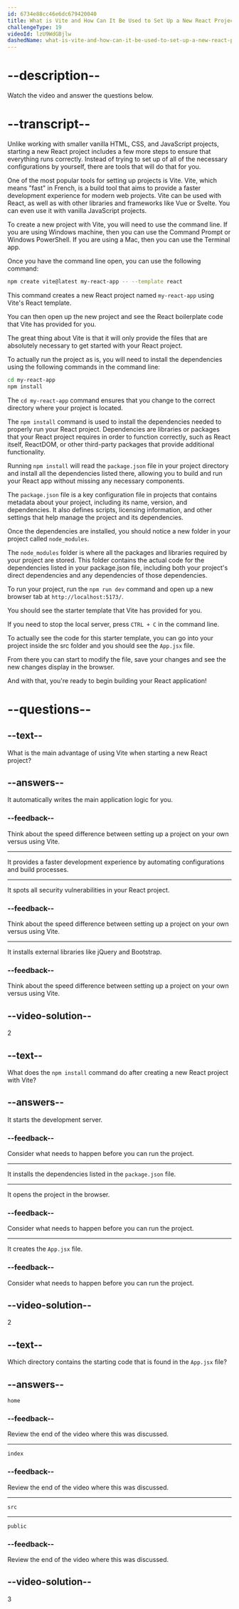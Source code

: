 ```yaml
---
id: 6734e88cc46e6dc679420040
title: What is Vite and How Can It Be Used to Set Up a New React Project?
challengeType: 19
videoId: lzU9WdGBjlw
dashedName: what-is-vite-and-how-can-it-be-used-to-set-up-a-new-react-project
---
```


# --description--

Watch the video and answer the questions below.

# --transcript--

Unlike working with smaller vanilla HTML, CSS, and JavaScript projects, starting a new React project includes a few more steps to ensure that everything runs correctly. Instead of trying to set up of all of the necessary configurations by yourself, there are tools that will do that for you.  

One of the most popular tools for setting up projects is Vite. Vite, which means "fast" in French, is a build tool that aims to provide a faster development experience for modern web projects. Vite can be used with React, as well as with other libraries and frameworks like Vue or Svelte. You can even use it with vanilla JavaScript projects.

To create a new project with Vite, you will need to use the command line. If you are using Windows machine, then you can use the Command Prompt or Windows PowerShell. If you are using a Mac, then you can use the Terminal app.

Once you have the command line open, you can use the following command:

```bash
npm create vite@latest my-react-app -- --template react
```

This command creates a new React project named `my-react-app` using Vite's React template. 

You can then open up the new project and see the React boilerplate code that Vite has provided for you.

The great thing about Vite is that it will only provide the files that are absolutely necessary to get started with your React project. 

To actually run the project as is, you will need to install the dependencies using the following commands in the command line:

```bash
cd my-react-app
npm install
```

The `cd my-react-app` command ensures that you change to the correct directory where your project is located.

The `npm install` command is used to install the dependencies needed to properly run your React project. Dependencies are libraries or packages that your React project requires in order to function correctly, such as React itself, ReactDOM, or other third-party packages that provide additional functionality. 

Running `npm install` will read the `package.json` file in your project directory and install all the dependencies listed there, allowing you to build and run your React app without missing any necessary components.

The `package.json` file is a key configuration file in projects that contains metadata about your project, including its name, version, and dependencies. It also defines scripts, licensing information, and other settings that help manage the project and its dependencies. 

Once the dependencies are installed, you should notice a new folder in your project called `node_modules`. 

The `node_modules` folder is where all the packages and libraries required by your project are stored. This folder contains the actual code for the dependencies listed in your package.json file, including both your project's direct dependencies and any dependencies of those dependencies.

To run your project, run the `npm run dev` command and open up a new browser tab at `http://localhost:5173/`. 

You should see the starter template that Vite has provided for you.

If you need to stop the local server, press `CTRL + C` in the command line.

To actually see the code for this starter template, you can go into your project inside the src folder and you should see the `App.jsx` file. 

From there you can start to modify the file, save your changes and see the new changes display in the browser.

And with that, you're ready to begin building your React application!

# --questions--

## --text--

What is the main advantage of using Vite when starting a new React project?

## --answers--

It automatically writes the main application logic for you.

### --feedback--

Think about the speed difference between setting up a project on your own versus using Vite.

---

It provides a faster development experience by automating configurations and build processes.

---

It spots all security vulnerabilities in your React project.

### --feedback--

Think about the speed difference between setting up a project on your own versus using Vite.

---

It installs external libraries like jQuery and Bootstrap.

### --feedback--

Think about the speed difference between setting up a project on your own versus using Vite.

## --video-solution--

2

## --text--

What does the `npm install` command do after creating a new React project with Vite?

## --answers--

It starts the development server.

### --feedback--

Consider what needs to happen before you can run the project.

---

It installs the dependencies listed in the `package.json` file.

---

It opens the project in the browser.

### --feedback--

Consider what needs to happen before you can run the project.

---

It creates the `App.jsx` file.

### --feedback--

Consider what needs to happen before you can run the project.

## --video-solution--

2

## --text--

Which directory contains the starting code that is found in the `App.jsx` file?

## --answers--

`home`

### --feedback--

Review the end of the video where this was discussed.

---

`index`

### --feedback--

Review the end of the video where this was discussed.

---

`src`

---

`public`

### --feedback--

Review the end of the video where this was discussed.

## --video-solution--

3
